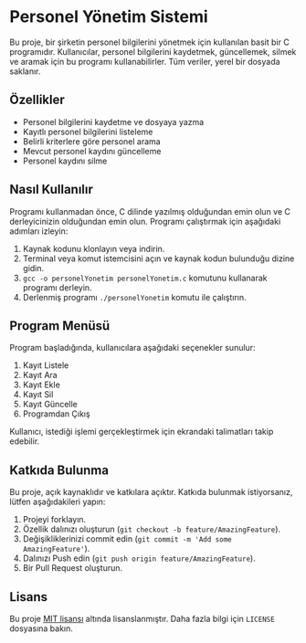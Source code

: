 # Personel Yönetim Sistemi

Bu proje, bir şirketin personel bilgilerini yönetmek için kullanılan basit bir C programıdır. Kullanıcılar, personel bilgilerini kaydetmek, güncellemek, silmek ve aramak için bu programı kullanabilirler. Tüm veriler, yerel bir dosyada saklanır.

## Özellikler

- Personel bilgilerini kaydetme ve dosyaya yazma
- Kayıtlı personel bilgilerini listeleme
- Belirli kriterlere göre personel arama
- Mevcut personel kaydını güncelleme
- Personel kaydını silme

## Nasıl Kullanılır

Programı kullanmadan önce, C dilinde yazılmış olduğundan emin olun ve C derleyicinizin olduğundan emin olun. Programı çalıştırmak için aşağıdaki adımları izleyin:

1. Kaynak kodunu klonlayın veya indirin.
2. Terminal veya komut istemcisini açın ve kaynak kodun bulunduğu dizine gidin.
3. `gcc -o personelYonetim personelYonetim.c` komutunu kullanarak programı derleyin.
4. Derlenmiş programı `./personelYonetim` komutu ile çalıştırın.

## Program Menüsü

Program başladığında, kullanıcılara aşağıdaki seçenekler sunulur:

1. Kayıt Listele
2. Kayıt Ara
3. Kayıt Ekle
4. Kayıt Sil
5. Kayıt Güncelle
6. Programdan Çıkış

Kullanıcı, istediği işlemi gerçekleştirmek için ekrandaki talimatları takip edebilir.

## Katkıda Bulunma

Bu proje, açık kaynaklıdır ve katkılara açıktır. Katkıda bulunmak istiyorsanız, lütfen aşağıdakileri yapın:

1. Projeyi forklayın.
2. Özellik dalınızı oluşturun (`git checkout -b feature/AmazingFeature`).
3. Değişikliklerinizi commit edin (`git commit -m 'Add some AmazingFeature'`).
4. Dalınızı Push edin (`git push origin feature/AmazingFeature`).
5. Bir Pull Request oluşturun.

## Lisans

Bu proje [MIT lisansı](LICENSE) altında lisanslanmıştır. Daha fazla bilgi için `LICENSE` dosyasına bakın.
